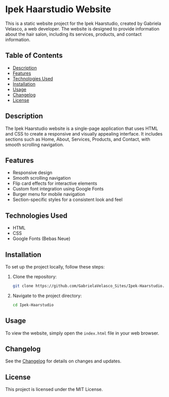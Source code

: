 # Ipek Haarstudio Website

This is a static website project for the Ipek Haarstudio, created by Gabriela Velasco, a web developer. The website is designed to provide information about the hair salon, including its services, products, and contact information.

## Table of Contents

- [Description](#description)
- [Features](#features)
- [Technologies Used](#technologies-used)
- [Installation](#installation)
- [Usage](#usage)
- [Changelog](#changelog)
- [License](#license)

## Description

The Ipek Haarstudio website is a single-page application that uses HTML and CSS to create a responsive and visually appealing interface. It includes sections such as Home, About, Services, Products, and Contact, with smooth scrolling navigation.

## Features

- Responsive design
- Smooth scrolling navigation
- Flip card effects for interactive elements
- Custom font integration using Google Fonts
- Burger menu for mobile navigation
- Section-specific styles for a consistent look and feel

## Technologies Used

- HTML
- CSS
- Google Fonts (Bebas Neue)

## Installation

To set up the project locally, follow these steps:

1. Clone the repository:
    ```bash
    git clone https://github.com/GabrielaVelasco_Sites/Ipek-Haarstudio.git
    ```
2. Navigate to the project directory:
    ```bash
    cd Ipek-Haarstudio
    ```

## Usage

To view the website, simply open the `index.html` file in your web browser.

## Changelog

See the [Changelog](CHANGELOG.md) for details on changes and updates.

## License

This project is licensed under the MIT License.
